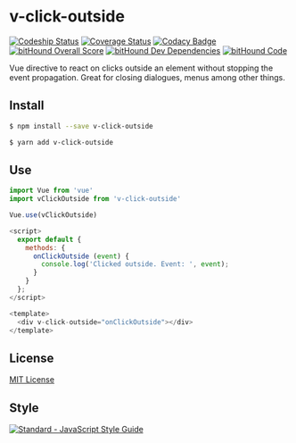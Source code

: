 # v-click-outside

[![Codeship Status](https://img.shields.io/codeship/f8c6e5c0-030c-0135-37dc-52cd8f2ce308/master.svg)](https://app.codeship.com/projects/213256)
[![Coverage Status](https://coveralls.io/repos/github/ndelvalle/v-click-outside/badge.svg?branch=master)](https://coveralls.io/github/ndelvalle/v-click-outside?branch=master)
[![Codacy Badge](https://api.codacy.com/project/badge/Grade/5ca72a2dd2044278918b45ea1eba122e)](https://www.codacy.com/app/ndelvalle/v-click-outside?utm_source=github.com&amp;utm_medium=referral&amp;utm_content=ndelvalle/v-click-outside&amp;utm_campaign=Badge_Grade)
[![bitHound Overall Score](https://www.bithound.io/github/ndelvalle/v-click-outside/badges/score.svg)](https://www.bithound.io/github/ndelvalle/v-click-outside)
[![bitHound Dev Dependencies](https://www.bithound.io/github/ndelvalle/v-click-outside/badges/devDependencies.svg)](https://www.bithound.io/github/ndelvalle/v-click-outside/master/dependencies/npm)
[![bitHound Code](https://www.bithound.io/github/ndelvalle/v-click-outside/badges/code.svg)](https://www.bithound.io/github/ndelvalle/v-click-outside)


Vue directive to react on clicks outside an element without stopping the event propagation. Great for closing dialogues, menus among other things.



## Install

```bash
$ npm install --save v-click-outside
```

```bash
$ yarn add v-click-outside
```


## Use

```js
import Vue from 'vue'
import vClickOutside from 'v-click-outside'

Vue.use(vClickOutside)
```

```js
<script>
  export default {
    methods: {
      onClickOutside (event) {
        console.log('Clicked outside. Event: ', event);
      }
    }
  };
</script>

<template>
  <div v-click-outside="onClickOutside"></div>
</template>
```

## License
[MIT License](https://github.com/ndelvalle/v-click-outside/blob/master/LICENSE)

## Style
[![Standard - JavaScript Style Guide](https://cdn.rawgit.com/feross/standard/master/badge.svg)](https://github.com/feross/standard)
